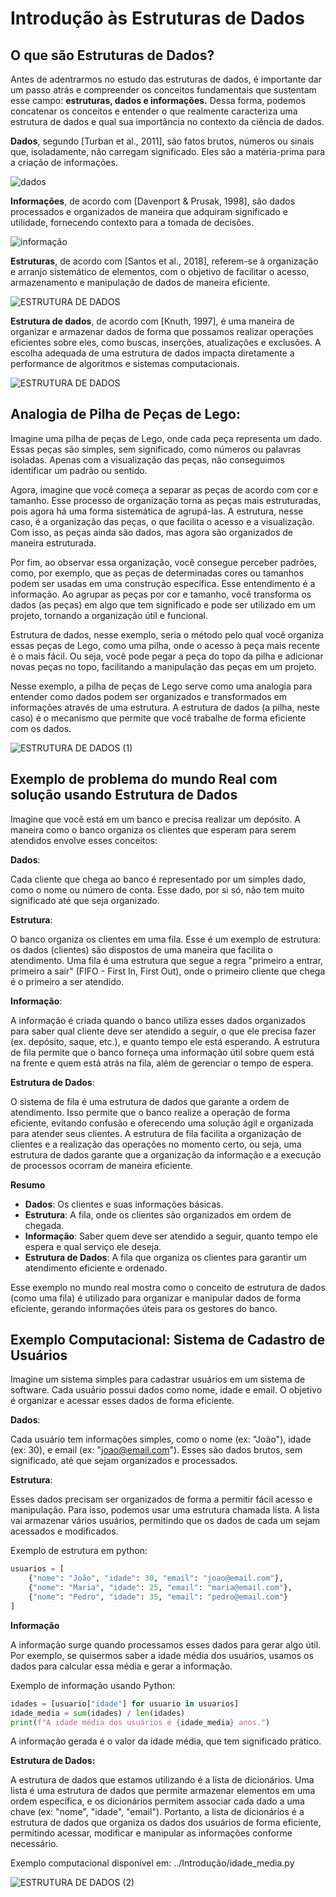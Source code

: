 # Introdução às Estruturas de Dados  

## O que são Estruturas de Dados?  

Antes de adentrarmos no estudo das estruturas de dados, é importante dar um passo atrás e compreender os conceitos fundamentais que sustentam esse campo: **estruturas, dados e informações.** Dessa forma, podemos concatenar os conceitos e entender o que realmente caracteriza uma estrutura de dados e qual sua importância no contexto da ciência de dados.

**Dados**, segundo [Turban et al., 2011], são fatos brutos, números ou sinais que, isoladamente, não carregam significado. Eles são a matéria-prima para a criação de informações.

![dados](https://github.com/user-attachments/assets/1876b587-a9f3-409a-9cc8-08939e62b8a7)


**Informações**, de acordo com [Davenport & Prusak, 1998], são dados processados e organizados de maneira que adquiram significado e utilidade, fornecendo contexto para a tomada de decisões.

![informação](https://github.com/user-attachments/assets/16e31834-67da-4777-b588-47a1a3ae608b)


**Estruturas**, de acordo com [Santos et al., 2018], referem-se à organização e arranjo sistemático de elementos, com o objetivo de facilitar o acesso, armazenamento e manipulação de dados de maneira eficiente.


![ESTRUTURA DE DADOS](https://github.com/user-attachments/assets/3f92f636-ad40-445a-9d24-674e55d42d70)


**Estrutura de dados**, de acordo com [Knuth, 1997], é uma maneira de organizar e armazenar dados de forma que possamos realizar operações eficientes sobre eles, como buscas, inserções, atualizações e exclusões. A escolha adequada de uma estrutura de dados impacta diretamente a performance de algoritmos e sistemas computacionais.

![ESTRUTURA DE DADOS](https://github.com/user-attachments/assets/f80a65c2-fbdc-4bed-8fc3-853064797d6e)


## Analogia de Pilha de Peças de Lego:

Imagine uma pilha de peças de Lego, onde cada peça representa um dado. Essas peças são simples, sem significado, como números ou palavras isoladas. Apenas com a visualização das peças, não conseguimos identificar um padrão ou sentido.

Agora, imagine que você começa a separar as peças de acordo com cor e tamanho. Esse processo de organização torna as peças mais estruturadas, pois agora há uma forma sistemática de agrupá-las. A estrutura, nesse caso, é a organização das peças, o que facilita o acesso e a visualização. Com isso, as peças ainda são dados, mas agora são organizados de maneira estruturada.

Por fim, ao observar essa organização, você consegue perceber padrões, como, por exemplo, que as peças de determinadas cores ou tamanhos podem ser usadas em uma construção específica. Esse entendimento é a informação. Ao agrupar as peças por cor e tamanho, você transforma os dados (as peças) em algo que tem significado e pode ser utilizado em um projeto, tornando a organização útil e funcional.

Estrutura de dados, nesse exemplo, seria o método pelo qual você organiza essas peças de Lego, como uma pilha, onde o acesso à peça mais recente é o mais fácil. Ou seja, você pode pegar a peça do topo da pilha e adicionar novas peças no topo, facilitando a manipulação das peças em um projeto.

Nesse exemplo, a pilha de peças de Lego serve como uma analogia para entender como dados podem ser organizados e transformados em informações através de uma estrutura. A estrutura de dados (a pilha, neste caso) é o mecanismo que permite que você trabalhe de forma eficiente com os dados.

![ESTRUTURA DE DADOS (1)](https://github.com/user-attachments/assets/971ffde9-d3a5-4d40-bca2-1bd18c174b63)


## Exemplo de problema do mundo Real com solução usando Estrutura de Dados
Imagine que você está em um banco e precisa realizar um depósito. A maneira como o banco organiza os clientes que esperam para serem atendidos envolve esses conceitos:

**Dados**:

Cada cliente que chega ao banco é representado por um simples dado, como o nome ou número de conta. Esse dado, por si só, não tem muito significado até que seja organizado.

**Estrutura**:

O banco organiza os clientes em uma fila. Esse é um exemplo de estrutura: os dados (clientes) são dispostos de uma maneira que facilita o atendimento. Uma fila é uma estrutura que segue a regra "primeiro a entrar, primeiro a sair" (FIFO - First In, First Out), onde o primeiro cliente que chega é o primeiro a ser atendido.

**Informação**:

A informação é criada quando o banco utiliza esses dados organizados para saber qual cliente deve ser atendido a seguir, o que ele precisa fazer (ex. depósito, saque, etc.), e quanto tempo ele está esperando. A estrutura de fila permite que o banco forneça uma informação útil sobre quem está na frente e quem está atrás na fila, além de gerenciar o tempo de espera.

**Estrutura de Dados**:

O sistema de fila é uma estrutura de dados que garante a ordem de atendimento. Isso permite que o banco realize a operação de forma eficiente, evitando confusão e oferecendo uma solução ágil e organizada para atender seus clientes. A estrutura de fila facilita a organização de clientes e a realização das operações no momento certo, ou seja, uma estrutura de dados garante que a organização da informação e a execução de processos ocorram de maneira eficiente.

**Resumo**

- **Dados**: Os clientes e suas informações básicas.
- **Estrutura**: A fila, onde os clientes são organizados em ordem de chegada.
- **Informação**: Saber quem deve ser atendido a seguir, quanto tempo ele espera e qual serviço ele deseja.
- **Estrutura de Dados**: A fila que organiza os clientes para garantir um atendimento eficiente e ordenado.

Esse exemplo no mundo real mostra como o conceito de estrutura de dados (como uma fila) é utilizado para organizar e manipular dados de forma eficiente, gerando informações úteis para os gestores do banco.

## Exemplo Computacional: Sistema de Cadastro de Usuários
Imagine um sistema simples para cadastrar usuários em um sistema de software. Cada usuário possui dados como nome, idade e email. O objetivo é organizar e acessar esses dados de forma eficiente.

**Dados**:

Cada usuário tem informações simples, como o nome (ex: "João"), idade (ex: 30), e email (ex: "joao@email.com"). Esses são dados brutos, sem significado, até que sejam organizados e processados.

**Estrutura**:

Esses dados precisam ser organizados de forma a permitir fácil acesso e manipulação. Para isso, podemos usar uma estrutura chamada lista. A lista vai armazenar vários usuários, permitindo que os dados de cada um sejam acessados e modificados.

Exemplo de estrutura em python:

```python
usuarios = [
    {"nome": "João", "idade": 30, "email": "joao@email.com"},
    {"nome": "Maria", "idade": 25, "email": "maria@email.com"},
    {"nome": "Pedro", "idade": 35, "email": "pedro@email.com"}
]
```
**Informação**

A informação surge quando processamos esses dados para gerar algo útil. Por exemplo, se quisermos saber a idade média dos usuários, usamos os dados para calcular essa média e gerar a informação.

Exemplo de informação usando Python:

``` python
idades = [usuario["idade"] for usuario in usuarios]
idade_media = sum(idades) / len(idades)
print(f"A idade média dos usuários é {idade_media} anos.")
```
A informação gerada é o valor da idade média, que tem significado prático.

**Estrutura de Dados:**

A estrutura de dados que estamos utilizando é a lista de dicionários. Uma lista é uma estrutura de dados que permite armazenar elementos em uma ordem específica, e os dicionários permitem associar cada dado a uma chave (ex: "nome", "idade", "email"). Portanto, a lista de dicionários é a estrutura de dados que organiza os dados dos usuários de forma eficiente, permitindo acessar, modificar e manipular as informações conforme necessário.

Exemplo computacional disponível em: ../Introdução/idade_media.py


![ESTRUTURA DE DADOS (2)](https://github.com/user-attachments/assets/e1f2ae0b-7e9f-44ff-a769-0c26849571a7)

